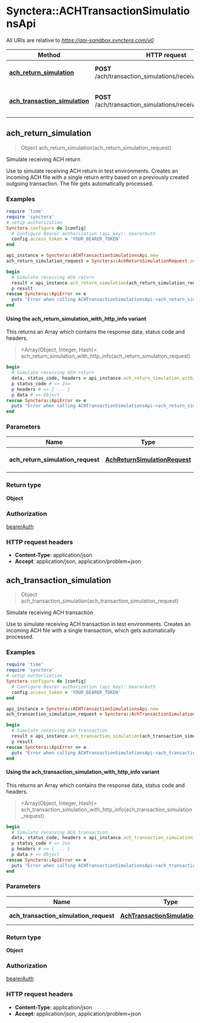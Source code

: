 # Synctera::ACHTransactionSimulationsApi

All URIs are relative to *https://api-sandbox.synctera.com/v0*

| Method | HTTP request | Description |
| ------ | ------------ | ----------- |
| [**ach_return_simulation**](ACHTransactionSimulationsApi.md#ach_return_simulation) | **POST** /ach/transaction_simulations/receiving_return | Simulate receiving ACH return |
| [**ach_transaction_simulation**](ACHTransactionSimulationsApi.md#ach_transaction_simulation) | **POST** /ach/transaction_simulations/receiving_transaction | Simulate receiving ACH transaction |


## ach_return_simulation

> Object ach_return_simulation(ach_return_simulation_request)

Simulate receiving ACH return

Use to simulate receiving ACH return in test environments. Creates an incoming ACH file with a single return entry based on a previously created outgoing transaction. The file gets automatically processed.

### Examples

```ruby
require 'time'
require 'synctera'
# setup authorization
Synctera.configure do |config|
  # Configure Bearer authorization (api_key): bearerAuth
  config.access_token = 'YOUR_BEARER_TOKEN'
end

api_instance = Synctera::ACHTransactionSimulationsApi.new
ach_return_simulation_request = Synctera::AchReturnSimulationRequest.new({ach_id: '23a37f14-16eb-461d-9331-b78182adbad4'}) # AchReturnSimulationRequest | Incoming ACH return simulation

begin
  # Simulate receiving ACH return
  result = api_instance.ach_return_simulation(ach_return_simulation_request)
  p result
rescue Synctera::ApiError => e
  puts "Error when calling ACHTransactionSimulationsApi->ach_return_simulation: #{e}"
end
```

#### Using the ach_return_simulation_with_http_info variant

This returns an Array which contains the response data, status code and headers.

> <Array(Object, Integer, Hash)> ach_return_simulation_with_http_info(ach_return_simulation_request)

```ruby
begin
  # Simulate receiving ACH return
  data, status_code, headers = api_instance.ach_return_simulation_with_http_info(ach_return_simulation_request)
  p status_code # => 2xx
  p headers # => { ... }
  p data # => Object
rescue Synctera::ApiError => e
  puts "Error when calling ACHTransactionSimulationsApi->ach_return_simulation_with_http_info: #{e}"
end
```

### Parameters

| Name | Type | Description | Notes |
| ---- | ---- | ----------- | ----- |
| **ach_return_simulation_request** | [**AchReturnSimulationRequest**](AchReturnSimulationRequest.md) | Incoming ACH return simulation |  |

### Return type

**Object**

### Authorization

[bearerAuth](../README.md#bearerAuth)

### HTTP request headers

- **Content-Type**: application/json
- **Accept**: application/json, application/problem+json


## ach_transaction_simulation

> Object ach_transaction_simulation(ach_transaction_simulation_request)

Simulate receiving ACH transaction

Use to simulate receiving ACH transaction in test environments. Creates an incoming ACH file with a single transaction, which gets automatically processed.

### Examples

```ruby
require 'time'
require 'synctera'
# setup authorization
Synctera.configure do |config|
  # Configure Bearer authorization (api_key): bearerAuth
  config.access_token = 'YOUR_BEARER_TOKEN'
end

api_instance = Synctera::ACHTransactionSimulationsApi.new
ach_transaction_simulation_request = Synctera::AchTransactionSimulationRequest.new({account_number: '123638791329', amount: 607, dc_sign: 'credit', effective_date: Date.parse('Thu Mar 17 17:00:00 PDT 2022')}) # AchTransactionSimulationRequest | Sent ACH request

begin
  # Simulate receiving ACH transaction
  result = api_instance.ach_transaction_simulation(ach_transaction_simulation_request)
  p result
rescue Synctera::ApiError => e
  puts "Error when calling ACHTransactionSimulationsApi->ach_transaction_simulation: #{e}"
end
```

#### Using the ach_transaction_simulation_with_http_info variant

This returns an Array which contains the response data, status code and headers.

> <Array(Object, Integer, Hash)> ach_transaction_simulation_with_http_info(ach_transaction_simulation_request)

```ruby
begin
  # Simulate receiving ACH transaction
  data, status_code, headers = api_instance.ach_transaction_simulation_with_http_info(ach_transaction_simulation_request)
  p status_code # => 2xx
  p headers # => { ... }
  p data # => Object
rescue Synctera::ApiError => e
  puts "Error when calling ACHTransactionSimulationsApi->ach_transaction_simulation_with_http_info: #{e}"
end
```

### Parameters

| Name | Type | Description | Notes |
| ---- | ---- | ----------- | ----- |
| **ach_transaction_simulation_request** | [**AchTransactionSimulationRequest**](AchTransactionSimulationRequest.md) | Sent ACH request |  |

### Return type

**Object**

### Authorization

[bearerAuth](../README.md#bearerAuth)

### HTTP request headers

- **Content-Type**: application/json
- **Accept**: application/json, application/problem+json

